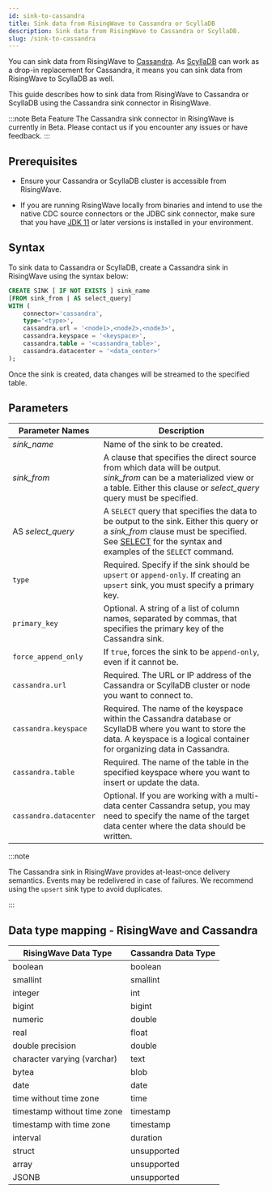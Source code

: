 ```yaml
---
id: sink-to-cassandra
title: Sink data from RisingWave to Cassandra or ScyllaDB
description: Sink data from RisingWave to Cassandra or ScyllaDB.
slug: /sink-to-cassandra 
---
```

You can sink data from RisingWave to [Cassandra](https://cassandra.apache.org/). As [ScyllaDB](https://www.scylladb.com/) can work as a drop-in replacement for Cassandra, it means you can sink data from RisingWave to ScyllaDB as well.

This guide describes how to sink data from RisingWave to Cassandra or ScyllaDB using the Cassandra sink connector in RisingWave.

:::note Beta Feature
The Cassandra sink connector in RisingWave is currently in Beta. Please contact us if you encounter any issues or have feedback.
:::

## Prerequisites

- Ensure your Cassandra or ScyllaDB cluster is accessible from RisingWave.

- If you are running RisingWave locally from binaries and intend to use the native CDC source connectors or the JDBC sink connector, make sure that you have [JDK 11](https://openjdk.org/projects/jdk/11/) or later versions is installed in your environment.

## Syntax

To sink data to Cassandra or ScyllaDB, create a Cassandra sink in RisingWave using the syntax below:

```sql
CREATE SINK [ IF NOT EXISTS ] sink_name
[FROM sink_from | AS select_query]
WITH (
    connector='cassandra',
    type='<type>',
    cassandra.url = '<node1>,<node2>,<node3>',
    cassandra.keyspace = '<keyspace>',
    cassandra.table = '<cassandra_table>',
    cassandra.datacenter = '<data_center>' 
);
```

Once the sink is created, data changes will be streamed to the specified table.

## Parameters

| Parameter Names       | Description |
| --------------------- | ---------------------------------------------------------------------- |
|*sink_name*| Name of the sink to be created.|
|*sink_from*| A clause that specifies the direct source from which data will be output. *sink_from* can be a materialized view or a table. Either this clause or *select_query* query must be specified.|
|AS *select_query*| A `SELECT` query that specifies the data to be output to the sink. Either this query or a *sink_from* clause must be specified. See [SELECT](/sql/commands/sql-select.md) for the syntax and examples of the `SELECT` command.|
| `type`                | Required. Specify if the sink should be `upsert` or `append-only`. If creating an `upsert` sink, you must specify a primary key.|
| `primary_key`          | Optional. A string of a list of column names, separated by commas, that specifies the primary key of the Cassandra sink.|
|`force_append_only`| If `true`, forces the sink to be `append-only`, even if it cannot be.|
| `cassandra.url`        | Required. The URL or IP address of the Cassandra or ScyllaDB cluster or node you want to connect to.|
| `cassandra.keyspace`       | Required. The name of the keyspace within the Cassandra database or ScyllaDB where you want to store the data. A keyspace is a logical container for organizing data in Cassandra.|
| `cassandra.table`   | Required. The name of the table in the specified keyspace where you want to insert or update the data.|
| `cassandra.datacenter`  | Optional. If you are working with a multi-data center Cassandra setup, you may need to specify the name of the target data center where the data should be written.|

:::note

The Cassandra sink in RisingWave provides at-least-once delivery semantics. Events may be redelivered in case of failures. We recommend using the `upsert` sink type to avoid duplicates.

:::

## Data type mapping - RisingWave and Cassandra

|RisingWave Data Type | Cassandra Data Type|
|-----|-----|
|boolean | boolean |
|smallint | smallint |
|integer |int|
|bigint |bigint|
|numeric |double|
|real |float|
|double precision |double|
|character varying (varchar) |text|
|bytea |blob|
|date |date|
|time without time zone |time|
|timestamp without time zone |timestamp|
|timestamp with time zone |timestamp|
|interval |duration|
|struct |unsupported|
|array |unsupported|
|JSONB |unsupported|
